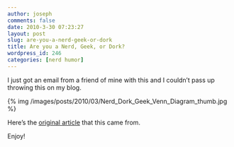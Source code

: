 ```yaml
---
author: joseph
comments: false
date: 2010-3-30 07:23:27
layout: post
slug: are-you-a-nerd-geek-or-dork
title: Are you a Nerd, Geek, or Dork?
wordpress_id: 246
categories: [nerd humor]
---
```


I just got an email from a friend of mine with this and I couldn’t pass up throwing this on my blog.

<!-- more -->

{% img /images/posts/2010/03/Nerd_Dork_Geek_Venn_Diagram_thumb.jpg %}

Here’s the [original article](http://www.greatwhitesnark.com/2010/03/25/difference-between-nerd-dork-and-geek-explained-in-a-venn-diagram/?utm_source=feedburner&utm_medium=feed&utm_campaign=Feed:+greatwhitesnark/yqzr+(Great+White+Snark)) that this came from.

Enjoy!
